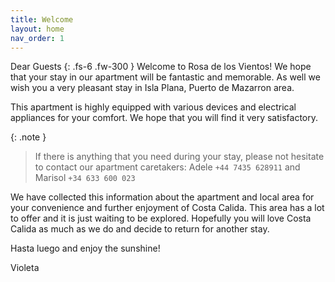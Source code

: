 ```yaml
---
title: Welcome
layout: home
nav_order: 1
---
```



Dear Guests
{: .fs-6 .fw-300 }
Welcome to Rosa de los Vientos! We hope that your stay in our apartment will be fantastic and memorable. As well we wish you a very pleasant stay in Isla Plana, Puerto de Mazarron area.

This apartment is highly equipped with various devices and electrical appliances for your comfort. We hope that you will find it very satisfactory.

{: .note }
> If there is anything that you need during your stay, please not hesitate to contact our apartment caretakers: Adele `+44 7435 628911` and Marisol `+34 633 600 023`

We have collected this information about the apartment and local area for your convenience and further enjoyment of Costa Calida. This area has a lot to offer and it is just waiting to be explored. Hopefully you will love Costa Calida as much as we do and decide to return for another stay.

Hasta luego and enjoy the sunshine!

Violeta
